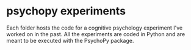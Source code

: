 # psychopy experiments

Each folder hosts the code for a cognitive psychology experiment I've worked on in the past. All the experiments are coded in Python and are meant to be executed with the PsychoPy package.
